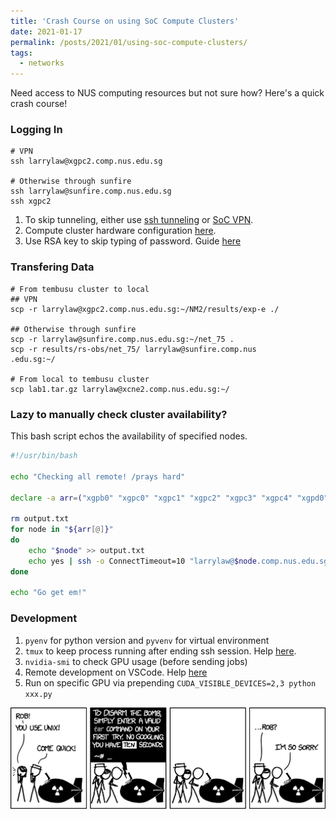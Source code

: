 ```yaml
---
title: 'Crash Course on using SoC Compute Clusters'
date: 2021-01-17
permalink: /posts/2021/01/using-soc-compute-clusters/
tags:
  - networks
---
```

Need access to NUS computing resources but not sure how? Here's a quick crash course!

### Logging In
```
# VPN
ssh larrylaw@xgpc2.comp.nus.edu.sg

# Otherwise through sunfire
ssh larrylaw@sunfire.comp.nus.edu.sg
ssh xgpc2
```

1. To skip tunneling, either use [ssh tunneling](https://stackoverflow.com/questions/57780250/does-vscode-remote-support-double-ssh) or [SoC VPN](https://dochub.comp.nus.edu.sg/cf/guides/network/vpn).
2. Compute cluster hardware configuration [here](https://dochub.comp.nus.edu.sg/cf/guides/compute-cluster/hardware).
3. Use RSA key to skip typing of password. Guide [here](https://linuxize.com/post/how-to-setup-passwordless-ssh-login/)

### Transfering Data
```
# From tembusu cluster to local 
## VPN
scp -r larrylaw@xgpc2.comp.nus.edu.sg:~/NM2/results/exp-e ./

## Otherwise through sunfire
scp -r larrylaw@sunfire.comp.nus.edu.sg:~/net_75 .
scp -r results/rs-obs/net_75/ larrylaw@sunfire.comp.nus
.edu.sg:~/

# From local to tembusu cluster
scp lab1.tar.gz larrylaw@xcne2.comp.nus.edu.sg:~/
```

### Lazy to manually check cluster availability?
This bash script echos the availability of specified nodes.

```bash
#!/usr/bin/bash

echo "Checking all remote! /prays hard"

declare -a arr=("xgpb0" "xgpc0" "xgpc1" "xgpc2" "xgpc3" "xgpc4" "xgpd0" "xgpd1" "xgpd4" "xgpf11" "cgpa1" "cpga2" "cpga3")

rm output.txt
for node in "${arr[@]}"
do
    echo "$node" >> output.txt
    echo yes | ssh -o ConnectTimeout=10 "larrylaw@$node.comp.nus.edu.sg" nvidia-smi | grep "MiB /" >> output.txt
done

echo "Go get em!"

```
### Development
1. `pyenv` for python version and `pyvenv` for virtual environment
2. `tmux` to keep process running after ending ssh session. Help [here](https://askubuntu.com/questions/8653/how-to-keep-processes-running-after-ending-ssh-session).
3. `nvidia-smi` to check GPU usage (before sending jobs)
4. Remote development on VSCode. Help [here](https://code.visualstudio.com/docs/remote/ssh)
5. Run on specific GPU via prepending `CUDA_VISIBLE_DEVICES=2,3 python xxx.py`

![Comic](/images/comic.png)